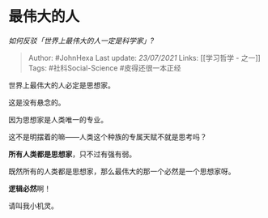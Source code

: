 # 最伟大的人
*如何反驳「世界上最伟大的人一定是科学家」?*

> Author: #JohnHexa
Last update: *23/07/2021* 
Links: [[学习哲学 - 之一]]
Tags: #社科Social-Science #皮得还很一本正经 

 
世界上最伟大的人必定是思想家。

这是没有悬念的。

因为思想家是人类唯一的专业。

这不是明摆着的嘛——人类这个种族的专属天赋不就是思考吗？

**所有人类都是思想家**，只不过有强有弱。

既然所有的人类都是思想家，那么最伟大的那一个必然是一个思想家呀。

**逻辑必然**啊！

请叫我小机灵。




